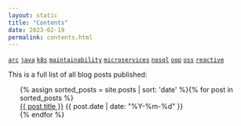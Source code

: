 ```yaml
---
layout: static
title: "Contents"
date: 2023-02-19
permalink: contents.html
---
```


[```arc```](/tag/arc.html)
[```java```](/tag/java.html)
[```k8s```](/tag/k8s.html)
[```maintainability```](/tag/maintainability.html)
[```microservices```](/tag/microservices.html)
[```nosql```](/tag/nosql.html)
[```oop```](/tag/oop.html)
[```oss```](/tag/oss.html)
[```reactive```](/tag/reactive.html)

This is a full list of all blog posts published:
  <ul class="categories-list">
    {% assign sorted_posts = site.posts | sort: 'date' %}{% for post in sorted_posts %}
      <div class="posts-list-item">
          <span class="posts-list-item-name float-left"><a href="{{ site.baseurl }}{{ post.url }}">{{ post.title }}</a></span>
        <span class="posts-list-item-date float-right">{{ post.date | date: "%Y-%m-%d" }}</span>
      </div>
    {% endfor %}
  </ul>